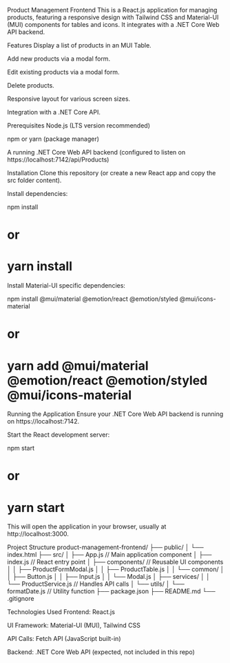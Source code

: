 Product Management Frontend
This is a React.js application for managing products, featuring a responsive design with Tailwind CSS and Material-UI (MUI) components for tables and icons. It integrates with a .NET Core Web API backend.

Features
Display a list of products in an MUI Table.

Add new products via a modal form.

Edit existing products via a modal form.

Delete products.

Responsive layout for various screen sizes.

Integration with a .NET Core API.

Prerequisites
Node.js (LTS version recommended)

npm or yarn (package manager)

A running .NET Core Web API backend (configured to listen on https://localhost:7142/api/Products)

Installation
Clone this repository (or create a new React app and copy the src folder content).



Install dependencies:

npm install
# or
# yarn install

Install Material-UI specific dependencies:

npm install @mui/material @emotion/react @emotion/styled @mui/icons-material
# or
# yarn add @mui/material @emotion/react @emotion/styled @mui/icons-material

Running the Application
Ensure your .NET Core Web API backend is running on https://localhost:7142.

Start the React development server:

npm start
# or
# yarn start

This will open the application in your browser, usually at http://localhost:3000.

Project Structure
product-management-frontend/
├── public/
│   └── index.html
├── src/
│   ├── App.js             // Main application component
│   ├── index.js           // React entry point
│   ├── components/        // Reusable UI components
│   │   ├── ProductFormModal.js
│   │   ├── ProductTable.js
│   │   └── common/
│   │       ├── Button.js
│   │       ├── Input.js
│   │       └── Modal.js
│   ├── services/
│   │   └── ProductService.js // Handles API calls
│   └── utils/
│       └── formatDate.js    // Utility function
├── package.json
├── README.md
└── .gitignore

Technologies Used
Frontend: React.js

UI Framework: Material-UI (MUI), Tailwind CSS

API Calls: Fetch API (JavaScript built-in)

Backend: .NET Core Web API (expected, not included in this repo)
